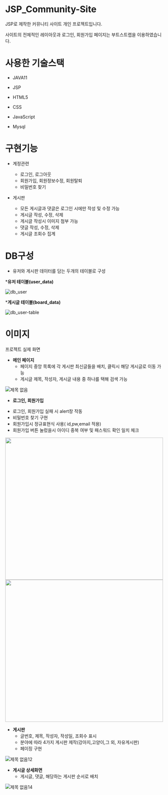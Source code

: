 # JSP_Community-Site
JSP로 제작한 커뮤니티 사이트 개인 프로젝트입니다.

사이트의 전체적인 레이아웃과 로그인, 회원가입 페이지는 부트스트랩을 이용하였습니다.




# 사용한 기술스택

* JAVA11

* JSP

* HTML5

* CSS

* JavaScript

* Mysql

# 구현기능

* 계정관련
  - 로그인, 로그아웃
  -  회원가입, 회원정보수정, 회원탈퇴
  -  비밀번호 찾기


* 게시판
  - 모든 게시글과 댓글은 로그인 시에만 작성 및 수정 가능
  - 게시글 작성, 수정, 삭제
  - 게시글 작성시 이미지 첨부 가능
  - 댓글 작성, 수정, 삭제
  - 게시글 조회수 집계

# DB구성

* 유저와 게시판 데이터를 담는 두개의 테이블로 구성



*__유저 테이블(user_data)__


![db_user](https://github.com/nacknock/festival_project/assets/151377332/817ac452-59db-45a3-ac71-6d9245f39e31)

*__게시글 테이블(board_data)__


![db_user-table](https://github.com/nacknock/festival_project/assets/151377332/0147d557-ae00-4802-badf-cd67f28d9e64)
 # 이미지

 프로젝트 실제 화면

 * __메인 페이지__
   - 페이지 중앙 목록에 각 게시판 최신글들을 배치, 클릭시 해당 게시글로 이동 가능
   - 게시글 제목, 작성자, 게시글 내용 중 하나를 택해 검색 가능

 ![제목 없음](https://github.com/nacknock/festival_project/assets/151377332/2b6cd410-34c2-4ef4-a920-0eeb980f1fac)



* __로그인, 회원가입__
 - 로그인, 회원가입 실패 시 alert창 작동
 - 비밀번호 찾기 구현
 - 회원가입시 정규표현식 사용( id,pw,email 적용)
 - 회원가입 버튼 눌렀을시 아이디 중복 여부 및 패스워드 확인 일치 체크

<img src = https://github.com/nacknock/festival_project/assets/151377332/cce7693c-2bac-46d3-b9c9-ce4d6468646b width="500" height="450" /><img src = https://github.com/nacknock/festival_project/assets/151377332/19675ae5-179d-41a7-8336-bca1be00ed59 width="500" height="450" />

* __게시판__
  - 글번호, 제목, 작성자, 작성일, 조회수 표시
  - 분야에 따라 4가지 게시판 제작(강아지,고양이,그 외, 자유게시판)
  - 페이징 구현

![제목 없음12](https://github.com/nacknock/festival_project/assets/151377332/65773e17-86e8-4a9e-8689-cde8f2f808e1)

* __게시글 상세화면__
  - 게시글, 댓글, 해당하는 게시판 순서로 배치

![제목 없음14](https://github.com/nacknock/festival_project/assets/151377332/9ee4d7a0-adb9-4312-ab53-1e7cb667931f)
